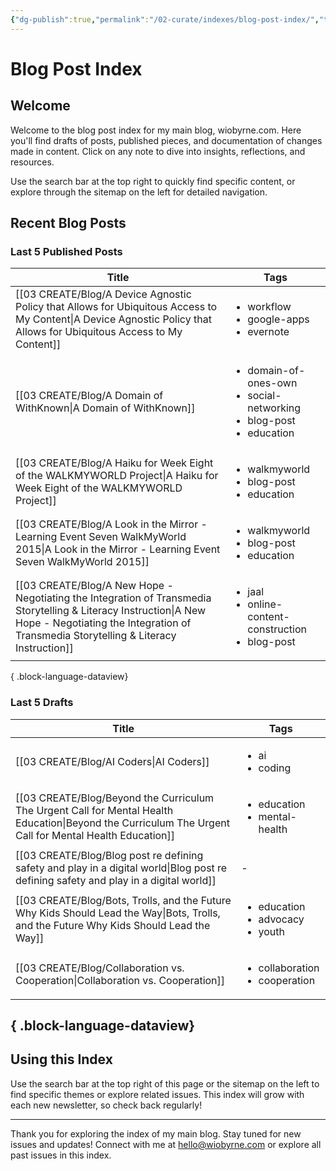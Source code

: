 ```yaml
---
{"dg-publish":true,"permalink":"/02-curate/indexes/blog-post-index/","title":"Blog Post Index","tags":["blog-posts","index"]}
---
```



# Blog Post Index

## Welcome
Welcome to the blog post index for my main blog, wiobyrne.com. Here you'll find drafts of posts, published pieces, and documentation of changes made in content. Click on any note to dive into insights, reflections, and resources.

Use the search bar at the top right to quickly find specific content, or explore through the sitemap on the left for detailed navigation.

## Recent Blog Posts

### Last 5 Published Posts
| Title                                                                                                                                                                                                        | Tags                                                                                               |
| ------------------------------------------------------------------------------------------------------------------------------------------------------------------------------------------------------------ | -------------------------------------------------------------------------------------------------- |
| [[03 CREATE/Blog/A Device Agnostic Policy that Allows for Ubiquitous Access to My Content\|A Device Agnostic Policy that Allows for Ubiquitous Access to My Content]]                                     | <ul><li>workflow</li><li>google-apps</li><li>evernote</li></ul>                                    |
| [[03 CREATE/Blog/A Domain of WithKnown\|A Domain of WithKnown]]                                                                                                                                           | <ul><li>domain-of-ones-own</li><li>social-networking</li><li>blog-post</li><li>education</li></ul> |
| [[03 CREATE/Blog/A Haiku for Week Eight of the WALKMYWORLD Project\|A Haiku for Week Eight of the WALKMYWORLD Project]]                                                                                   | <ul><li>walkmyworld</li><li>blog-post</li><li>education</li></ul>                                  |
| [[03 CREATE/Blog/A Look in the Mirror - Learning Event Seven WalkMyWorld 2015\|A Look in the Mirror - Learning Event Seven WalkMyWorld 2015]]                                                             | <ul><li>walkmyworld</li><li>blog-post</li><li>education</li></ul>                                  |
| [[03 CREATE/Blog/A New Hope - Negotiating the Integration of Transmedia Storytelling & Literacy Instruction\|A New Hope - Negotiating the Integration of Transmedia Storytelling & Literacy Instruction]] | <ul><li>jaal</li><li>online-content-construction</li><li>blog-post</li></ul>                       |

{ .block-language-dataview}

### Last 5 Drafts
| Title                                                                                                                                                      | Tags                                                       |
| ---------------------------------------------------------------------------------------------------------------------------------------------------------- | ---------------------------------------------------------- |
| [[03 CREATE/Blog/AI Coders\|AI Coders]]                                                                                                                 | <ul><li>ai</li><li>coding</li></ul>                        |
| [[03 CREATE/Blog/Beyond the Curriculum The Urgent Call for Mental Health Education\|Beyond the Curriculum The Urgent Call for Mental Health Education]] | <ul><li>education</li><li>mental-health</li></ul>          |
| [[03 CREATE/Blog/Blog post re defining safety and play in a digital world\|Blog post re defining safety and play in a digital world]]                   | \-                                                         |
| [[03 CREATE/Blog/Bots, Trolls, and the Future Why Kids Should Lead the Way\|Bots, Trolls, and the Future Why Kids Should Lead the Way]]                 | <ul><li>education</li><li>advocacy</li><li>youth</li></ul> |
| [[03 CREATE/Blog/Collaboration vs. Cooperation\|Collaboration vs. Cooperation]]                                                                         | <ul><li>collaboration</li><li>cooperation</li></ul>        |

{ .block-language-dataview}
---

## Using this Index

Use the search bar at the top right of this page or the sitemap on the left to find specific themes or explore related issues. This index will grow with each new newsletter, so check back regularly!

---

Thank you for exploring the index of my main blog. Stay tuned for new issues and updates! Connect with me at hello@wiobyrne.com or explore all past issues in this index.
